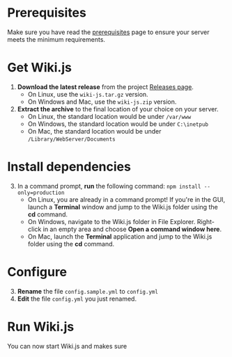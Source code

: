 <!-- TITLE: Install -->
<!-- SUBTITLE: How to install Wiki.js on your server -->
# Prerequisites
Make sure you have read the [prerequisites](prerequisites) page to ensure your server meets the minimum requirements.

# Get Wiki.js
1. **Download the latest release** from the project [Releases page](https://github.com/Requarks/wiki/releases).
	- On Linux, use the `wiki-js.tar.gz` version.
	- On Windows and Mac, use the `wiki-js.zip` version.
2. **Extract the archive** to the final location of your choice on your server.
	- On Linux, the standard location would be under `/var/www`
	- On Windows, the standard location would be under `C:\inetpub`
	- On Mac, the standard location would be under `/Library/WebServer/Documents`

# Install dependencies
3. In a command prompt, **run** the following command: `npm install --only=production`
	- On Linux, you are already in a command prompt! If you're in the GUI, launch a **Terminal** window and jump to the Wiki.js folder using the **cd** command.
	- On Windows, navigate to the Wiki.js folder in File Explorer. Right-click in an empty area and choose **Open a command window here**.
	- On Mac, launch the **Terminal** application and jump to the Wiki.js folder using the **cd** command.

# Configure
3. **Rename** the file `config.sample.yml` to `config.yml`
4. **Edit** the file `config.yml` you just renamed.

# Run Wiki.js
You can now start Wiki.js and makes sure